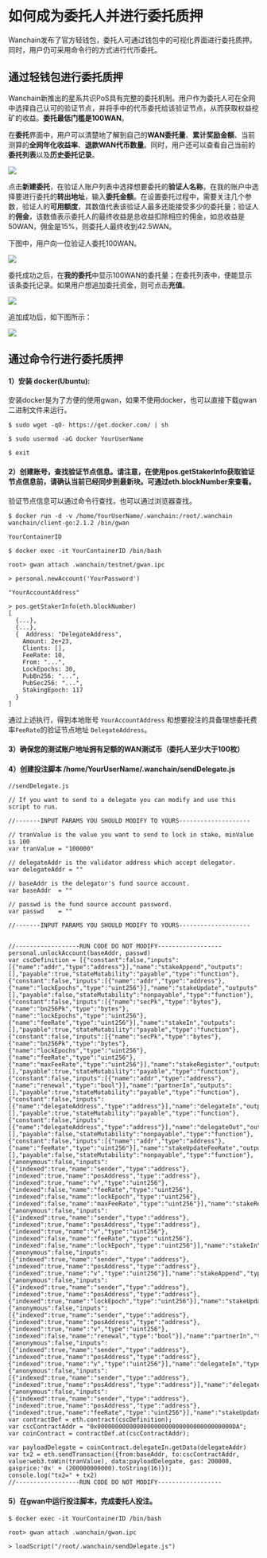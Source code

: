 # 如何成为委托人并进行委托质押

Wanchain发布了官方轻钱包，委托人可通过钱包中的可视化界面进行委托质押。同时，用户仍可采用命令行的方式进行代币委托。

## 通过轻钱包进行委托质押

Wanchain新推出的星系共识PoS具有完整的委托机制。用户作为委托人可在全网中选择自己认可的验证节点，并将手中的代币委托给该验证节点，从而获取权益挖矿的收益。**委托最低门槛是100WAN**。

在**委托**界面中，用户可以清楚地了解到自己的**WAN委托量**、**累计奖励金额**、当前测算的**全网年化收益率**、**退款WAN代币数量**。同时，用户还可以查看自己当前的**委托列表**以及**历史委托记录**。

![](media/28.png)

点击**新建委托**，在验证人账户列表中选择想要委托的**验证人名称**，在我的账户中选择要进行委托的**转出地址**，输入**委托金额**。在设置委托过程中，需要关注几个参数，验证人的**可用额度**，其数值代表该验证人最多还能接受多少的委托量；验证人的**佣金**，该数值表示委托人的最终收益是总收益扣除相应的佣金，如总收益是50WAN，佣金是15%，则委托人最终收到42.5WAN。

下图中，用户向一位验证人委托100WAN。

![](media/29.png)

委托成功之后，在**我的委托**中显示100WAN的委托量；在委托列表中，便能显示该条委托记录。如果用户想追加委托资金，则可点击**充值**。

![](media/30.png)

追加成功后，如下图所示：

![](media/31.png)

## 通过命令行进行委托质押

#### 1）安装 docker(Ubuntu):

安装docker是为了方便的使用gwan，如果不使用docker，也可以直接下载gwan二进制文件来运行。
```
$ sudo wget -qO- https://get.docker.com/ | sh

$ sudo usermod -aG docker YourUserName

$ exit
``` 

#### 2）创建账号，查找验证节点信息。请注意，在使用pos.getStakerInfo获取验证节点信息前，请确认当前已经同步到最新块。可通过eth.blockNumber来查看。

验证节点信息可以通过命令行查找，也可以通过浏览器查找。

```
$ docker run -d -v /home/YourUserName/.wanchain:/root/.wanchain wanchain/client-go:2.1.2 /bin/gwan

YourContainerID

$ docker exec -it YourContainerID /bin/bash

root> gwan attach .wanchain/testnet/gwan.ipc

> personal.newAccount('YourPassword')

"YourAccountAddress"

> pos.getStakerInfo(eth.blockNumber)
[
  {...},
  {...},
  {  Address: "DelegateAddress",
    Amount: 2e+23,
    Clients: [],
    FeeRate: 10,
    From: "...",
    LockEpochs: 30,
    PubBn256: "...",
    PubSec256: "...",
    StakingEpoch: 117
  }
]
```

通过上述执行，得到本地账号 `YourAccountAddress` 和想要投注的具备理想委托费率`FeeRate`的验证节点地址 `DelegateAddress`。

#### 3）确保您的测试账户地址拥有足额的WAN测试币（委托人至少大于100枚）

#### 4）创建投注脚本 /home/YourUserName/.wanchain/sendDelegate.js

```
//sendDelegate.js

// If you want to send to a delegate you can modify and use this script to run.

//-------INPUT PARAMS YOU SHOULD MODIFY TO YOURS--------------------

// tranValue is the value you want to send to lock in stake, minValue is 100
var tranValue = "100000"

// delegateAddr is the validator address which accept delegator.
var delegateAddr = ""

// baseAddr is the delegator's fund source account.
var baseAddr  = ""

// passwd is the fund source account password.
var passwd    = ""

//-------INPUT PARAMS YOU SHOULD MODIFY TO YOURS--------------------


//------------------RUN CODE DO NOT MODIFY------------------
personal.unlockAccount(baseAddr, passwd)
var cscDefinition = [{"constant":false,"inputs":[{"name":"addr","type":"address"}],"name":"stakeAppend","outputs":[],"payable":true,"stateMutability":"payable","type":"function"},{"constant":false,"inputs":[{"name":"addr","type":"address"},{"name":"lockEpochs","type":"uint256"}],"name":"stakeUpdate","outputs":[],"payable":false,"stateMutability":"nonpayable","type":"function"},{"constant":false,"inputs":[{"name":"secPk","type":"bytes"},{"name":"bn256Pk","type":"bytes"},{"name":"lockEpochs","type":"uint256"},{"name":"feeRate","type":"uint256"}],"name":"stakeIn","outputs":[],"payable":true,"stateMutability":"payable","type":"function"},{"constant":false,"inputs":[{"name":"secPk","type":"bytes"},{"name":"bn256Pk","type":"bytes"},{"name":"lockEpochs","type":"uint256"},{"name":"feeRate","type":"uint256"},{"name":"maxFeeRate","type":"uint256"}],"name":"stakeRegister","outputs":[],"payable":true,"stateMutability":"payable","type":"function"},{"constant":false,"inputs":[{"name":"addr","type":"address"},{"name":"renewal","type":"bool"}],"name":"partnerIn","outputs":[],"payable":true,"stateMutability":"payable","type":"function"},{"constant":false,"inputs":[{"name":"delegateAddress","type":"address"}],"name":"delegateIn","outputs":[],"payable":true,"stateMutability":"payable","type":"function"},{"constant":false,"inputs":[{"name":"delegateAddress","type":"address"}],"name":"delegateOut","outputs":[],"payable":false,"stateMutability":"nonpayable","type":"function"},{"constant":false,"inputs":[{"name":"addr","type":"address"},{"name":"feeRate","type":"uint256"}],"name":"stakeUpdateFeeRate","outputs":[],"payable":false,"stateMutability":"nonpayable","type":"function"},{"anonymous":false,"inputs":[{"indexed":true,"name":"sender","type":"address"},{"indexed":true,"name":"posAddress","type":"address"},{"indexed":true,"name":"v","type":"uint256"},{"indexed":false,"name":"feeRate","type":"uint256"},{"indexed":false,"name":"lockEpoch","type":"uint256"},{"indexed":false,"name":"maxFeeRate","type":"uint256"}],"name":"stakeRegister","type":"event"},{"anonymous":false,"inputs":[{"indexed":true,"name":"sender","type":"address"},{"indexed":true,"name":"posAddress","type":"address"},{"indexed":true,"name":"v","type":"uint256"},{"indexed":false,"name":"feeRate","type":"uint256"},{"indexed":false,"name":"lockEpoch","type":"uint256"}],"name":"stakeIn","type":"event"},{"anonymous":false,"inputs":[{"indexed":true,"name":"sender","type":"address"},{"indexed":true,"name":"posAddress","type":"address"},{"indexed":true,"name":"v","type":"uint256"}],"name":"stakeAppend","type":"event"},{"anonymous":false,"inputs":[{"indexed":true,"name":"sender","type":"address"},{"indexed":true,"name":"posAddress","type":"address"},{"indexed":true,"name":"lockEpoch","type":"uint256"}],"name":"stakeUpdate","type":"event"},{"anonymous":false,"inputs":[{"indexed":true,"name":"sender","type":"address"},{"indexed":true,"name":"posAddress","type":"address"},{"indexed":true,"name":"v","type":"uint256"},{"indexed":false,"name":"renewal","type":"bool"}],"name":"partnerIn","type":"event"},{"anonymous":false,"inputs":[{"indexed":true,"name":"sender","type":"address"},{"indexed":true,"name":"posAddress","type":"address"},{"indexed":true,"name":"v","type":"uint256"}],"name":"delegateIn","type":"event"},{"anonymous":false,"inputs":[{"indexed":true,"name":"sender","type":"address"},{"indexed":true,"name":"posAddress","type":"address"}],"name":"delegateOut","type":"event"},{"anonymous":false,"inputs":[{"indexed":true,"name":"sender","type":"address"},{"indexed":true,"name":"posAddress","type":"address"},{"indexed":true,"name":"feeRate","type":"uint256"}],"name":"stakeUpdateFeeRate","type":"event"}];
var contractDef = eth.contract(cscDefinition);
var cscContractAddr = "0x00000000000000000000000000000000000000DA";
var coinContract = contractDef.at(cscContractAddr);

var payloadDelegate = coinContract.delegateIn.getData(delegateAddr)
var tx2 = eth.sendTransaction({from:baseAddr, to:cscContractAddr, value:web3.toWin(tranValue), data:payloadDelegate, gas: 200000, gasprice:'0x' + (200000000000).toString(16)});
console.log("tx2=" + tx2)
//------------------RUN CODE DO NOT MODIFY------------------
``` 


#### 5）在gwan中运行投注脚本，完成委托人投注。
 
```
$ docker exec -it YourContainerID /bin/bash

root> gwan attach .wanchain/gwan.ipc

> loadScript("/root/.wanchain/sendDelegate.js")
```
